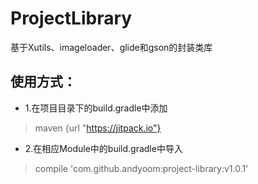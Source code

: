 #   ProjectLibrary
基于Xutils、imageloader、glide和gson的封装类库
##  使用方式：
*   1.在项目目录下的build.gradle中添加
> maven {url "https://jitpack.io"}
*   2.在相应Module中的build.gradle中导入
> compile 'com.github.andyoom:project-library:v1.0.1'

